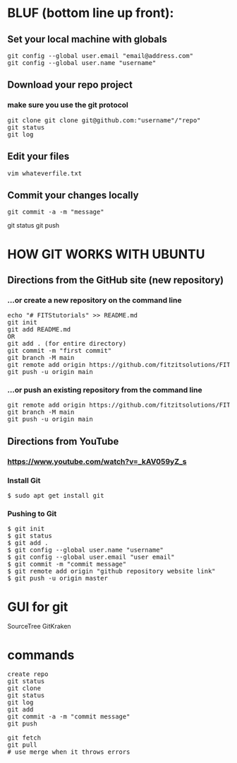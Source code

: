 # BLUF (bottom line up front):

## Set your local machine with globals
<pre>
git config --global user.email "email@address.com"
git config --global user.name "username"
</pre>

## Download your repo project
### make sure you use the git protocol
<pre>
git clone git clone git@github.com:"username"/"repo"
git status
git log
</pre>

## Edit your files
<pre>
vim whateverfile.txt
</pre>

## Commit your changes locally
<pre>
git commit -a -m "message"
</pre

## Send updates to GitHub
<pre>
git status
git push
</pre>

# HOW GIT WORKS WITH UBUNTU

## Directions from the GitHub site (new repository)

### …or create a new repository on the command line
<pre>
echo "# FITStutorials" >> README.md
git init
git add README.md
OR
git add . (for entire directory)
git commit -m "first commit"
git branch -M main
git remote add origin https://github.com/fitzitsolutions/FITStutorials.git
git push -u origin main
</pre>

### …or push an existing repository from the command line
<pre>
git remote add origin https://github.com/fitzitsolutions/FITStutorials.git
git branch -M main
git push -u origin main
</pre>

## Directions from YouTube

### https://www.youtube.com/watch?v=_kAV059yZ_s

### Install Git

<pre>
$ sudo apt get install git
</pre>

### Pushing to Git
<pre>
$ git init
$ git status
$ git add .
$ git config --global user.name "username"
$ git config --global user.email "user email"
$ git commit -m "commit message"
$ git remote add origin "github repository website link"
$ git push -u origin master
</pre>

# GUI for git

SourceTree
GitKraken

# commands

<pre>
create repo
git status
git clone
git status
git log
git add
git commit -a -m "commit message"
git push

git fetch
git pull
# use merge when it throws errors
</pre>
